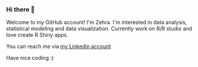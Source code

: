 ### Hi there 👋

Welcome to my GitHub account!
I'm Zehra. 
I'm interested in data analysis, statistical modeling and data visualization. 
Currently work on R/R studio and love create R Shiny apps.

You can reach me via [my Linkedin account](www.linkedin.com/in/zehra-cebeci) 

Have nice coding :)
